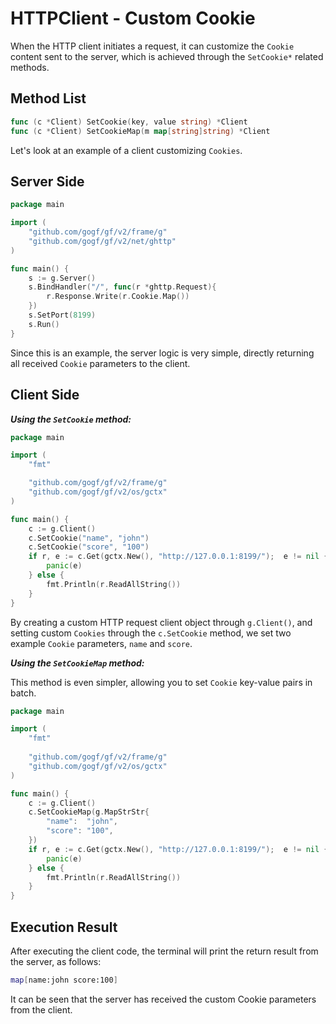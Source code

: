 # HTTPClient - Custom Cookie

When the HTTP client initiates a request, it can customize the `Cookie` content sent to the server, which is achieved through the `SetCookie*` related methods.

## Method List

```go
func (c *Client) SetCookie(key, value string) *Client
func (c *Client) SetCookieMap(m map[string]string) *Client
```

Let's look at an example of a client customizing `Cookies`.

## Server Side

```go
package main

import (
    "github.com/gogf/gf/v2/frame/g"
    "github.com/gogf/gf/v2/net/ghttp"
)

func main() {
    s := g.Server()
    s.BindHandler("/", func(r *ghttp.Request){
        r.Response.Write(r.Cookie.Map())
    })
    s.SetPort(8199)
    s.Run()
}
```

Since this is an example, the server logic is very simple, directly returning all received `Cookie` parameters to the client.

## Client Side

***Using the `SetCookie` method:***

```go
package main

import (
    "fmt"

    "github.com/gogf/gf/v2/frame/g"
    "github.com/gogf/gf/v2/os/gctx"
)

func main() {
    c := g.Client()
    c.SetCookie("name", "john")
    c.SetCookie("score", "100")
    if r, e := c.Get(gctx.New(), "http://127.0.0.1:8199/");  e != nil {
        panic(e)
    } else {
        fmt.Println(r.ReadAllString())
    }
}
```

By creating a custom HTTP request client object through `g.Client()`, and setting custom `Cookies` through the `c.SetCookie` method, we set two example `Cookie` parameters, `name` and `score`.

***Using the `SetCookieMap` method:***

This method is even simpler, allowing you to set `Cookie` key-value pairs in batch.

```go
package main

import (
    "fmt"
    
    "github.com/gogf/gf/v2/frame/g"
    "github.com/gogf/gf/v2/os/gctx"
)

func main() {
    c := g.Client()
    c.SetCookieMap(g.MapStrStr{
        "name":  "john",
        "score": "100",
    })
    if r, e := c.Get(gctx.New(), "http://127.0.0.1:8199/");  e != nil {
        panic(e)
    } else {
        fmt.Println(r.ReadAllString())
    }
}
```

## Execution Result

After executing the client code, the terminal will print the return result from the server, as follows:

```bash
map[name:john score:100]
```

It can be seen that the server has received the custom Cookie parameters from the client.
